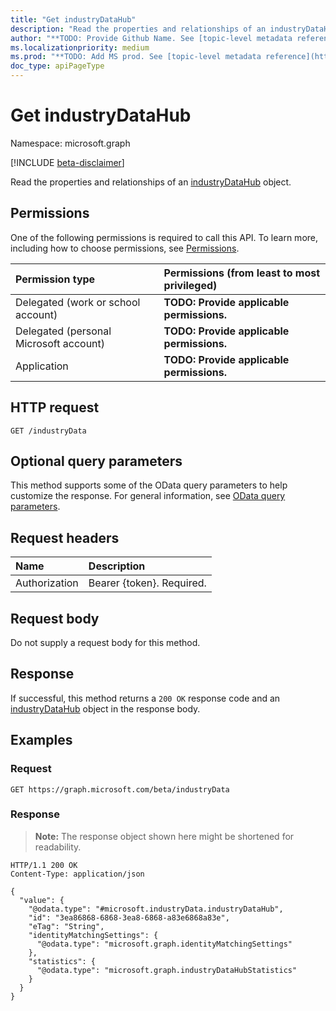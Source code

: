 ```yaml
---
title: "Get industryDataHub"
description: "Read the properties and relationships of an industryDataHub object."
author: "**TODO: Provide Github Name. See [topic-level metadata reference](https://msgo.azurewebsites.net/add/document/guidelines/metadata.html#topic-level-metadata)**"
ms.localizationpriority: medium
ms.prod: "**TODO: Add MS prod. See [topic-level metadata reference](https://msgo.azurewebsites.net/add/document/guidelines/metadata.html#topic-level-metadata)**"
doc_type: apiPageType
---
```


# Get industryDataHub
Namespace: microsoft.graph

[!INCLUDE [beta-disclaimer](../../includes/beta-disclaimer.md)]

Read the properties and relationships of an [industryDataHub](../resources/industrydatahub.md) object.

## Permissions
One of the following permissions is required to call this API. To learn more, including how to choose permissions, see [Permissions](/graph/permissions-reference).

|Permission type|Permissions (from least to most privileged)|
|:---|:---|
|Delegated (work or school account)|**TODO: Provide applicable permissions.**|
|Delegated (personal Microsoft account)|**TODO: Provide applicable permissions.**|
|Application|**TODO: Provide applicable permissions.**|

## HTTP request

<!-- {
  "blockType": "ignored"
}
-->
``` http
GET /industryData
```

## Optional query parameters
This method supports some of the OData query parameters to help customize the response. For general information, see [OData query parameters](/graph/query-parameters).

## Request headers
|Name|Description|
|:---|:---|
|Authorization|Bearer {token}. Required.|

## Request body
Do not supply a request body for this method.

## Response

If successful, this method returns a `200 OK` response code and an [industryDataHub](../resources/industrydatahub.md) object in the response body.

## Examples

### Request
<!-- {
  "blockType": "request",
  "name": "get_industrydatahub"
}
-->
``` http
GET https://graph.microsoft.com/beta/industryData
```


### Response
>**Note:** The response object shown here might be shortened for readability.
<!-- {
  "blockType": "response",
  "truncated": true,
  "@odata.type": "microsoft.industryData.industryDataHub"
}
-->
``` http
HTTP/1.1 200 OK
Content-Type: application/json

{
  "value": {
    "@odata.type": "#microsoft.industryData.industryDataHub",
    "id": "3ea86868-6868-3ea8-6868-a83e6868a83e",
    "eTag": "String",
    "identityMatchingSettings": {
      "@odata.type": "microsoft.graph.identityMatchingSettings"
    },
    "statistics": {
      "@odata.type": "microsoft.graph.industryDataHubStatistics"
    }
  }
}
```

